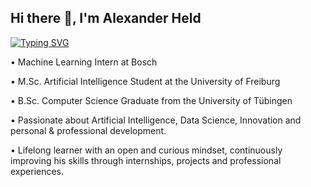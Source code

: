 ## Hi there 👋, I'm Alexander Held
[![Typing SVG](https://readme-typing-svg.demolab.com?font=Fira+Code&pause=500&width=435&lines=Nice+to+e-meet+you!;I'm+a+software+Engineer+;Tech+lover)](https://git.io/typing-svg)

• Machine Learning Intern at Bosch 

• M.Sc. Artificial Intelligence Student at the University of Freiburg

• B.Sc. Computer Science Graduate from the University of Tübingen

• Passionate about Artificial Intelligence, Data Science, Innovation and personal & professional development.

• Lifelong learner with an open and curious mindset, continuously improving his skills through internships, projects and professional experiences.

<!--
**heldalex/heldalex** is a ✨ _special_ ✨ repository because its `README.md` (this file) appears on your GitHub profile.

Here are some ideas to get you started:

- 🔭 I’m currently working on ...
- 🌱 I’m currently learning ...
- 👯 I’m looking to collaborate on ...
- 🤔 I’m looking for help with ...
- 💬 Ask me about ...
- 📫 How to reach me: ...
- 😄 Pronouns: ...
- ⚡ Fun fact: ...
-->
